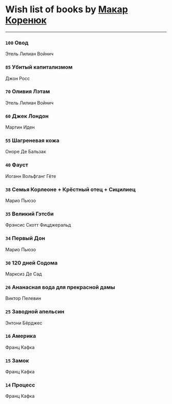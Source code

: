 # Wish list of books by [Макар Коренюк](http://vk.com/id126368737)
---

### `100` Овод
Этель Лилиан Войнич

### `85` Убитый капитализмом
Джон Росс

### `70` Оливия Лэтам
Этель Лилиан Войнич

### `60` Джек Лондон
Мартин Иден

### `55` Шагреневая кожа
Оноре Де Бальзак

### `40` Фауст
Иоганн Вольфганг Гёте

### `38` Семья Корлеоне + Крёстный отец + Сицилиец
Марио Пьюзо

### `35` Великий Гэтсби
Фрэнсис Скотт Фицджеральд

### `34` Первый Дон
Марио Пьюзо

### `30` 120 дней Содома
Марксиз Де Сад

### `26` Ананасная вода для прекрасной дамы
Виктор Пелевин

### `25` Заводной апельсин
Энтони Бёрджес

### `16` Америка
Франц Кафка

### `15` Замок
Франц Кафка

### `14` Процесс
Франц Кафка

